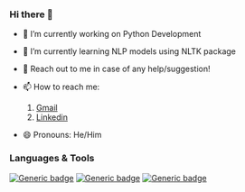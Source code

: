 ### Hi there 👋


- 🔭 I’m currently working on Python Development
- 🌱 I’m currently learning NLP models using NLTK package
- 💬 Reach out to me in case of any help/suggestion!
- 📫 How to reach me:
    1. [Gmail](mailto:vercettitommy322@gmail.com)
    2. [Linkedin](https://www.linkedin.com/in/jatinjindal322/)

- 😄 Pronouns: He/Him

### Languages & Tools
[![Generic badge](https://img.shields.io/badge/Python-v3.11-<COLOR>.svg)](https://shields.io/)      [![Generic badge](https://img.shields.io/badge/C++-v23-<COLOR>.svg)](https://shields.io/)      [![Generic badge](https://img.shields.io/badge/Java-v20.0.2-<COLOR>.svg)](https://shields.io/)
